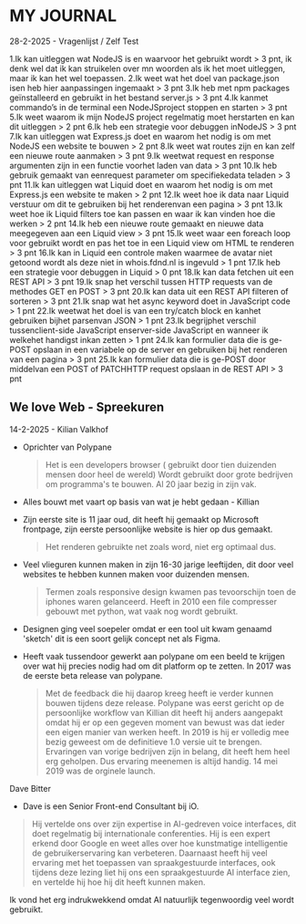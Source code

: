 # MY JOURNAL

28-2-2025 - Vragenlijst / Zelf Test

1.Ik kan uitleggen wat NodeJS is en waarvoor het gebruikt wordt
    > 3 pnt, ik denk wel dat ik kan struikelen over mn woorden als ik het moet uitleggen, maar ik kan het wel toepassen.
2.Ik weet wat het doel van package.json isen heb hier aanpassingen ingemaakt
    > 3 pnt
3.Ik heb met npm packages geïnstalleerd en gebruikt in het bestand server.js
    > 3 pnt
4.Ik kanmet commando’s in de terminal een NodeJSproject stoppen en starten
    > 3 pnt
5.Ik weet waarom ik mijn NodeJS project regelmatig moet herstarten en kan dit uitleggen
    > 2 pnt
6.Ik heb een strategie voor debuggen inNodeJS
    > 3 pnt
7.Ik kan uitleggen wat Express.js doet en waarom het nodig is om met NodeJS een website te bouwen
    > 2 pnt
8.Ik weet wat routes zijn en kan zelf een nieuwe route aanmaken
    > 3 pnt
9.Ik weetwat request en response argumenten zijn in een functie voorhet laden van data
    > 3 pnt
10.Ik heb gebruik gemaakt van eenrequest parameter om specifiekedata teladen
    > 3 pnt
11.Ik kan uitleggen wat Liquid doet en waarom het nodig is om met Express.js een website te maken
    > 2 pnt
12.Ik weet hoe ik data naar Liquid verstuur om dit te gebruiken bij het renderenvan een pagina
    > 3 pnt
13.Ik weet hoe ik Liquid filters toe kan passen en waar ik kan vinden hoe die werken
    > 2 pnt
14.Ik heb een nieuwe route gemaakt en nieuwe data meegegeven aan een Liquid view
    > 3 pnt
15.Ik weet waar een foreach loop voor gebruikt wordt en pas het toe in een Liquid view om HTML te renderen
    > 3 pnt
16.Ik kan in Liquid een controle maken waarmee de avatar niet getoond wordt als deze niet in whois.fdnd.nl is ingevuld
    > 1 pnt
17.Ik heb een strategie voor debuggen in Liquid
    > 0 pnt
18.Ik kan data fetchen uit een REST API
    > 3 pnt
19.Ik snap het verschil tussen HTTP requests van de methodes GET en POST
    > 3 pnt
20.Ik kan data uit een REST API filteren of sorteren
    > 3 pnt
21.Ik snap wat het async keyword doet in JavaScript code
    > 1 pnt
22.Ik weetwat het doel is van een try/catch block en kanhet gebruiken bijhet parsenvan JSON
    > 1 pnt
23.Ik begrijphet verschil tussenclient-side JavaScript enserver-side JavaScript en wanneer ik welkehet handigst inkan zetten
    > 1 pnt
24.Ik kan formulier data die is ge-POST opslaan in een variabele op de server en gebruiken bij het renderen van een pagina
    > 3 pnt
25.Ik kan formulier data die is ge-POST door middelvan een POST of PATCHHTTP request opslaan in de REST API
    > 3 pnt

## We love Web - Spreekuren

14-2-2025 - Kilian Valkhof

- Oprichter van Polypane
    > Het is een developers browser ( gebruikt door tien duizenden mensen door heel de wereld)
    > Wordt gebruikt door grote bedrijven om programma's te bouwen.
    > Al 20 jaar bezig in zijn vak.

- Alles bouwt met vaart op basis van wat je hebt gedaan - Killian

- Zijn eerste site is 11 jaar oud, dit heeft hij gemaakt op Microsoft frontpage, zijn eerste persoonlijke website is hier op dus gemaakt.
    > Het renderen gebruikte net zoals word, niet erg optimaal dus.
    
- Veel vlieguren kunnen maken in zijn 16-30 jarige leeftijden, dit door veel websites te hebben kunnen maken voor duizenden mensen.
    > Termen zoals responsive design kwamen pas tevoorschijn toen de iphones waren gelanceerd.
    > Heeft in 2010 een file compresser gebouwt met python, wat vaak nog wordt gebruikt.

- Designen ging veel soepeler omdat er een tool uit kwam genaamd 'sketch' dit is een soort gelijk concept net als Figma.

- Heeft vaak tussendoor gewerkt aan polypane om een beeld te krijgen over wat hij precies nodig had om dit platform op te zetten. In 2017 was de eerste beta release van polypane.
    > Met de feedback die hij daarop kreeg heeft ie verder kunnen bouwen tijdens deze release.
    > Polypane was eerst gericht op de persoonlijke workflow van Killian dit heeft hij anders aangepakt omdat hij er op een gegeven moment van bewust was dat ieder een eigen manier van werken heeft.
    > In 2019 is hij er volledig mee bezig geweest om de definitieve 1.0 versie uit te brengen. 
    > Ervaringen van vorige bedrijven zijn in belang, dit heeft hem heel erg geholpen. Dus ervaring meenemen is altijd handig.
    > 14 mei 2019 was de orginele launch.
    

Dave Bitter

- Dave is een Senior Front-end Consultant bij iO. 
> Hij vertelde ons over zijn expertise in AI-gedreven voice interfaces, dit doet regelmatig bij internationale conferenties. Hij is een expert erkend door Google en weet alles over hoe kunstmatige intelligentie de   gebruikerservaring kan verbeteren. Daarnaast heeft hij veel ervaring met het toepassen van spraakgestuurde interfaces, ook tijdens deze lezing liet hij ons een spraakgestuurde AI interface zien, en vertelde hij hoe hij dit heeft kunnen maken.

Ik vond het erg indrukwekkend omdat AI natuurlijk tegenwoordig veel wordt gebruikt.

